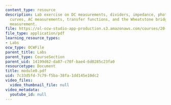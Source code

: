 ```yaml
---
content_type: resource
description: Lab exercise on DC measurements, dividers, impedance, photodiode i-v
  curves, AC measurements, transfer functions, and the Wheatstone bridge for temperature
  measurement.
file: https://ol-ocw-studio-app-production.s3.amazonaws.com/courses/20-309-biological-engineering-ii-instrumentation-and-measurement-fall-2006/7c33d5fd7c79f5ba38fa1dd145e10dc2_module0.pdf
file_type: application/pdf
learning_resource_types:
- Labs
ocw_type: OCWFile
parent_title: Labs
parent_type: CourseSection
parent_uid: 14199d62-da87-c70f-bae4-6d0285c23fa0
resourcetype: Document
title: module0.pdf
uid: 7c33d5fd-7c79-f5ba-38fa-1dd145e10dc2
video_files:
  video_thumbnail_file: null
video_metadata:
  youtube_id: null
---
```

